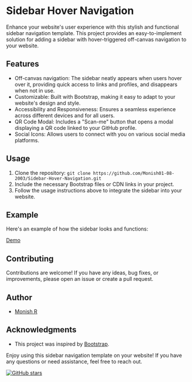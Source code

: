 # Sidebar Hover Navigation

Enhance your website's user experience with this stylish and functional sidebar navigation template. This project provides an easy-to-implement solution for adding a sidebar with hover-triggered off-canvas navigation to your website.

## Features

- Off-canvas navigation: The sidebar neatly appears when users hover over it, providing quick access to links and profiles, and disappears when not in use.
- Customizable: Built with Bootstrap, making it easy to adapt to your website's design and style.
- Accessibility and Responsiveness: Ensures a seamless experience across different devices and for all users.
- QR Code Modal: Includes a "Scan-me" button that opens a modal displaying a QR code linked to your GitHub profile.
- Social Icons: Allows users to connect with you on various social media platforms.

## Usage

1. Clone the repository: `git clone https://github.com/Monish01-08-2003/Sidebar-Hover-Navigation.git`
2. Include the necessary Bootstrap files or CDN links in your project.
3. Follow the usage instructions above to integrate the sidebar into your website.

## Example

Here's an example of how the sidebar looks and functions:

[Demo](https://sidebar-hover-navigation.netlify.app/)


## Contributing

Contributions are welcome! If you have any ideas, bug fixes, or improvements, please open an issue or create a pull request.


## Author

- [Monish R](https://github.com/Monish01-08-2003)

## Acknowledgments

- This project was inspired by [Bootstrap](https://getbootstrap.com/).

Enjoy using this sidebar navigation template on your website! If you have any questions or need assistance, feel free to reach out.

[![GitHub stars](https://img.shields.io/github/stars/Monish01-08-2003/Sidebar-Hover-Navigation.svg?style=social&label=Star)](https://github.com/Monish01-08-2003/Sidebar-Hover-Navigation)
